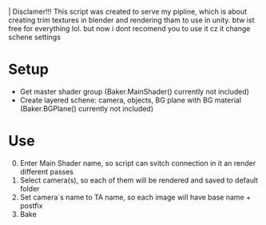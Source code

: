 | Disclamer!!! This script was created to serve my pipline, which is about creating trim textures in blender and rendering tham to use in unity. btw ist free for everything lol. but now i dont recomend you to use it cz it change schene settings

# Setup
* Get master shader group (Baker.MainShader() currently not included)
* Create layered schene: camera, objects, BG plane with BG material (Baker.BGPlane() currently not included)

# Use
0. Enter Main Shader name, so script can svitch connection in it an render different passes
1. Select camera(s), so each of them will be rendered and saved to default folder
2. Set camera`s name to TA name, so each image will have base name + postfix
3. Bake
